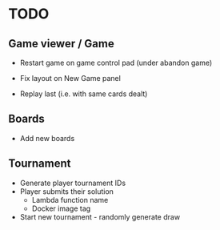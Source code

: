 # TODO

## Game viewer / Game
- Restart game on game control pad (under abandon game)
- Fix layout on New Game panel

- Replay last (i.e. with same cards dealt)

## Boards
- Add new boards

## Tournament
- Generate player tournament IDs
- Player submits their solution
    - Lambda function name
    - Docker image tag
- Start new tournament - randomly generate draw
